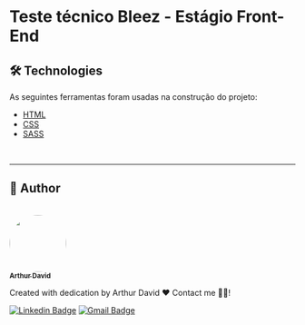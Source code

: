 # Teste técnico Bleez - Estágio Front-End

## 🛠 Technologies

As seguintes ferramentas foram usadas na construção do projeto:

- [HTML](https://html.spec.whatwg.org/multipage/)
- [CSS](https://www.w3.org/Style/CSS/Overview.en.html)
- [SASS](https://sass-lang.com/)

<br/>

---
## :bust_in_silhouette: Author
<br/>

<a href="https://github.com/arthur-david">
<img style="border-radius: 50%;" src="https://avatars.githubusercontent.com/u/53877762?v=4" width="100px;" alt=""/>
<br/>
<sub><b>Arthur David</b></sub></a>


Created with dedication by Arthur David ❤️ Contact me 👋🏽!

[![Linkedin Badge](https://img.shields.io/badge/-Arthur-blue?style=flat-square&logo=Linkedin&logoColor=white&link=https://www.linkedin.com/in/arthur-david-bb9214142/)](https://www.linkedin.com/in/arthur-david-bb9214142/) 
[![Gmail Badge](https://img.shields.io/badge/-arthurdavid000@gmail.com-c14438?style=flat-square&logo=Gmail&logoColor=white&link=mailto:arthurdavid000@gmail.com)](mailto:arthurdavid000@gmail.com)
